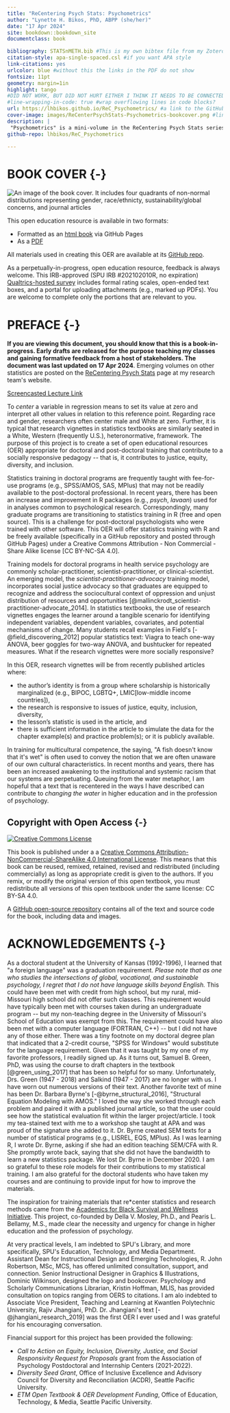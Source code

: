 ```yaml
--- 
title: "ReCentering Psych Stats: Psychometrics"
author: "Lynette H. Bikos, PhD, ABPP (she/her)"
date: "17 Apr 2024" 
site: bookdown::bookdown_site
documentclass: book

bibliography: STATSnMETH.bib #This is my own bibtex file from my Zotero account. If this file is not in the project folder there will be an error and the book will not build.
citation-style: apa-single-spaced.csl #if you want APA style
link-citations: yes
urlcolor: blue #without this the links in the PDF do not show
fontsize: 11pt
geometry: margin=1in
highlight: tango
#DID NOT WORK, BUT DID NOT HURT EITHER I THINK IT NEEDS TO BE CONNECTED TO A PKG
#line-wrapping-in-code: true #wrap overflowing lines in code blocks? 
url: https://lhbikos.github.io/ReC_Psychometrics/ #a link to the GitHub pages where it is rendered
cover-image: images/ReCenterPsychStats-Psychometrics-bookcover.png #link to the image for the book which will show up in any previews
description: |
 "Psychometrics" is a mini-volume in the ReCentering Psych Stats series that provides workflows and worked examples in R. A core focus of the ReCentering series is simulate data from published examples that recenter psychological research in a socially and culturally responsive manner.  
github-repo: lhbikos/ReC_Psychometrics

---
```




# BOOK COVER {-}

![An image of the book cover. It includes four quadrants of non-normal distributions representing gender, race/ethnicty, sustainability/global concerns, and journal articles](images/ReCenterPsychStats-Psychometrics-bookcover.png)

This open education resource is available in two formats:

* Formatted as an [html book](https://lhbikos.github.io/ReC_Psychometrics/) via GitHub Pages
* As a [PDF](https://github.com/lhbikos/ReC_Psychometrics/blob/main/ReC_Psychometrics.pdf) 

All materials used in creating this OER are available at its [GitHub repo](https://github.com/lhbikos/ReC_Psychometrics).

As a perpetually-in-progress, open education resource, feedback is always welcome. This IRB-approved (SPU IRB #202102010R, no expiration) [Qualtrics-hosted survey](https://spupsych.az1.qualtrics.com/jfe/form/SV_0OnBLfut3VIOIS2) includes formal rating scales, open-ended text boxes, and a portal for uploading attachments (e.g., marked up PDFs). You are welcome to complete only the portions that are relevant to you.

# PREFACE {-}

**If you are viewing this document, you should know that this is a book-in-progress.  Early drafts are released for the purpose teaching my classes and gaining formative feedback from a host of stakeholders. The document was last updated on 17 Apr 2024**.  Emerging volumes on other statistics are posted on the [ReCentering Psych Stats](https://lhbikos.github.io/BikosRVT/ReCenter.html) page at my research team's website. 

[Screencasted Lecture Link](https://spu.hosted.panopto.com/Panopto/Pages/Viewer.aspx?id=c932455e-ef06-444a-bdca-acf7012d759a)

To *center* a variable in regression means to set its value at zero and interpret all other values in relation to this reference point. Regarding race and gender, researchers often center male and White at zero. Further, it is typical that research vignettes in statistics textbooks are similarly seated in a White, Western (frequently U.S.), heteronormative, framework. The purpose of this project is to create a set of open educational resources (OER) appropriate for doctoral and post-doctoral training that contribute to a socially responsive pedagogy -- that is, it contributes to justice, equity, diversity, and inclusion. 

Statistics training in doctoral programs are frequently taught with fee-for-use programs (e.g., SPSS/AMOS, SAS, MPlus) that may not be readily available to the post-doctoral professional. In recent years, there has been an increase and improvement in R packages (e.g., *psych*, *lavaan*) used for in analyses common to psychological research. Correspondingly, many graduate programs are transitioning to statistics training in R (free and open source).  This is a challenge for post-doctoral psychologists who were trained with other software. This OER will offer statistics training with R and be freely available (specifically in a GitHub repository and posted through GitHub Pages) under a Creative Commons Attribution - Non Commercial - Share Alike license [CC BY-NC-SA 4.0]. 

Training models for doctoral programs in health service psychology are commonly scholar-practitioner, scientist-practitioner, or clinical-scientist.  An emerging model, the *scientist-practitioner-advocacy* training model, incorporates social justice advocacy so that graduates are equipped to recognize and address the sociocultural context of oppression and unjust distribution of resources and opportunities [@mallinckrodt_scientist-practitioner-advocate_2014]. In statistics textbooks, the use of research vignettes engages the learner around a tangible scenario for identifying independent variables, dependent variables, covariates, and potential mechanisms of change. Many students recall examples in Field's  [-@field_discovering_2012] popular statistics text:  Viagra to teach one-way ANOVA, beer goggles for two-way ANOVA, and bushtucker for repeated measures.  What if the research vignettes were more socially responsive? 

In this OER, research vignettes will be from recently published articles where: 

* the author’s identity is from a group where scholarship is historically marginalized (e.g., BIPOC, LGBTQ+, LMIC[low-middle income countries]), 
* the research is responsive to issues of justice, equity, inclusion, diversity, 
* the lesson’s statistic is used in the article, and 
* there is sufficient information in the article to simulate the data for the chapter example(s) and practice problem(s); or it is publicly available.  

In training for multicultural competence, the saying, "A fish doesn't know that it's wet" is often used to convey the notion that we are often unaware of our own cultural characteristics. In recent months and years, there has been an increased awakening to the institutional and systemic racism that our systems are perpetuating. Queuing from the water metaphor, I am hopeful that a text that is recentered in the ways I have described can contribute to *changing the water* in higher education and in the profession of psychology.


## Copyright with Open Access {-}
<a rel="license" href="http://creativecommons.org/licenses/by-nc-sa/4.0/"><img alt="Creative Commons License" style="border-width:0" src="https://i.creativecommons.org/l/by-nc-sa/4.0/88x31.png" /></a>

This book is published under a a <a rel="license" href="http://creativecommons.org/licenses/by-nc-sa/4.0/">Creative Commons Attribution-NonCommercial-ShareAlike 4.0 International License</a>. This means that this book can be reused, remixed, retained, revised and redistributed (including commercially) as long as appropriate credit is given to the authors. If you remix, or modify the original version of this open textbook, you must redistribute all versions of this open textbook under the same license: CC BY-SA 4.0.

A [GitHub open-source repository](https://github.com/lhbikos/ReC_Psychometrics) contains all of the text and source code for the book, including data and images. 

# ACKNOWLEDGEMENTS {-}

As a doctoral student at the University of Kansas (1992-1996), I learned that "a foreign language" was a graduation requirement. *Please note that as one who studies the intersections of global, vocational, and sustainable psychology, I regret that I do not have language skills beyond English.* This could have been met with credit from high school, but my rural, mid-Missouri high school did not offer such classes. This requirement would have typically been met with courses taken during an undergraduate program -- but my non-teaching degree in the University of Missouri's School of Education was exempt from this. The requirement could have also been met with a computer language (FORTRAN, C++) -- but I did not have any of those either. There was a tiny footnote on my doctoral degree plan that indicated that a 2-credit course, "SPSS for Windows" would substitute for the language requirement.  Given that it was taught by my one of my favorite professors, I readily signed up. As it turns out, Samuel B. Green, PhD, was using the course to draft chapters in the textbook [@green_using_2017] that has been so helpful for so many. Unfortunately, Drs. Green (1947 - 2018) and Salkind (1947 - 2017) are no longer with us. I have worn out numerous versions of their text. Another favorite text of mine has been Dr. Barbara Byrne's [-@byrne_structural_2016], "Structural Equation Modeling with AMOS." I loved the way she worked through each problem and paired it with a published journal article, so that the user could see how the statistical evaluation fit within the larger project/article. I took my tea-stained text with me to a workshop she taught at APA and was proud of the signature she added to it.  Dr. Byrne created SEM texts for a number of statistical programs (e.g., LISREL, EQS, MPlus). As I was learning R, I wrote Dr. Byrne, asking if she had an edition teaching SEM/CFA with R. She promptly wrote back, saying that she did not have the bandwidth to learn a new statistics package.  We lost Dr. Byrne in December 2020. I am so grateful to these role models for their contributions to my statistical training.  I am also grateful for the doctoral students who have taken my courses and are continuing to provide input for how to improve the materials.

The inspiration for training materials that re*center statistics and research methods came from the [Academics for Black Survival and Wellness Initiative](https://www.academics4blacklives.com/). This project, co-founded by Della V. Mosley, Ph.D., and Pearis L. Bellamy, M.S., made clear the necessity and urgency for change in higher education and the profession of psychology. 

At very practical levels, I am indebted to SPU's Library, and more specifically, SPU's Education, Technology, and Media Department.  Assistant Dean for Instructional Design and Emerging Technologies, R. John Robertson, MSc, MCS, has offered unlimited consultation, support, and connection. Senior Instructional Designer in Graphics & Illustrations, Dominic Wilkinson, designed the logo and bookcover.  Psychology and Scholarly Communications Librarian, Kristin Hoffman, MLIS, has provided consultation on topics ranging from OERS to citations. I am alo indebted to Associate Vice President, Teaching and Learning at Kwantlen Polytechnic University, Rajiv Jhangiani, PhD. Dr. Jhangiani's text [-@jhangiani_research_2019] was the first OER I ever used and I was grateful for his encouraging conversation.

Financial support for this project has been provided the following:

*  *Call to Action on Equity, Inclusion, Diversity, Justice, and Social Responsivity Request for Proposals* grant from the Association of Psychology Postdoctoral and Internship Centers (2021-2022). 
*  *Diversity Seed Grant*, Office of Inclusive Excellence and Advisory Council for Diversity and Reconciliation (ACDR), Seattle Pacific University.
*  *ETM Open Textbook & OER Development Funding*, Office of Education, Technology, & Media, Seattle Pacific University.  



